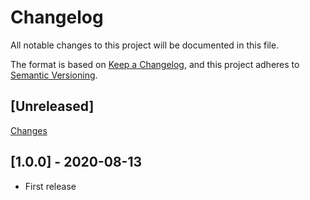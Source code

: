 # Changelog

All notable changes to this project will be documented in this file.

The format is based on [Keep a Changelog](https://keepachangelog.com/en/1.0.0/),
and this project adheres to [Semantic Versioning](https://semver.org/spec/v2.0.0.html).

## [Unreleased]

[Changes](https://github.com/Nearata/flarum-ext-remove-pane/compare/v1.0.0...master)

## [1.0.0] - 2020-08-13

- First release
